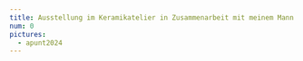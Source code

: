 ```yaml
---
title: Ausstellung im Keramikatelier in Zusammenarbeit mit meinem Mann. Die Eröffnung ist am 28.05.2024 um 18 Uhr. Ihr seid alle ganz herzlich eingeladen. Unsere kleine Ausstellung ist dann bis zum 18.07. zu sehen.
num: 0
pictures:
  - apunt2024
---
```


